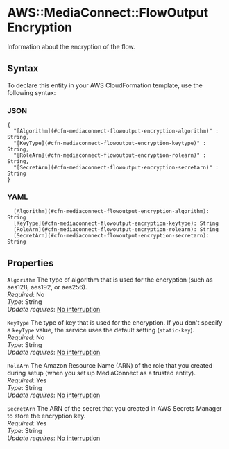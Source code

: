 # AWS::MediaConnect::FlowOutput Encryption<a name="aws-properties-mediaconnect-flowoutput-encryption"></a>

Information about the encryption of the flow\.

## Syntax<a name="aws-properties-mediaconnect-flowoutput-encryption-syntax"></a>

To declare this entity in your AWS CloudFormation template, use the following syntax:

### JSON<a name="aws-properties-mediaconnect-flowoutput-encryption-syntax.json"></a>

```
{
  "[Algorithm](#cfn-mediaconnect-flowoutput-encryption-algorithm)" : String,
  "[KeyType](#cfn-mediaconnect-flowoutput-encryption-keytype)" : String,
  "[RoleArn](#cfn-mediaconnect-flowoutput-encryption-rolearn)" : String,
  "[SecretArn](#cfn-mediaconnect-flowoutput-encryption-secretarn)" : String
}
```

### YAML<a name="aws-properties-mediaconnect-flowoutput-encryption-syntax.yaml"></a>

```
  [Algorithm](#cfn-mediaconnect-flowoutput-encryption-algorithm): String
  [KeyType](#cfn-mediaconnect-flowoutput-encryption-keytype): String
  [RoleArn](#cfn-mediaconnect-flowoutput-encryption-rolearn): String
  [SecretArn](#cfn-mediaconnect-flowoutput-encryption-secretarn): String
```

## Properties<a name="aws-properties-mediaconnect-flowoutput-encryption-properties"></a>

`Algorithm` <a name="cfn-mediaconnect-flowoutput-encryption-algorithm"></a>
The type of algorithm that is used for the encryption \(such as aes128, aes192, or aes256\)\.  
_Required_: No  
_Type_: String  
_Update requires_: [No interruption](https://docs.aws.amazon.com/AWSCloudFormation/latest/UserGuide/using-cfn-updating-stacks-update-behaviors.html#update-no-interrupt)

`KeyType` <a name="cfn-mediaconnect-flowoutput-encryption-keytype"></a>
The type of key that is used for the encryption\. If you don't specify a `keyType` value, the service uses the default setting \(`static-key`\)\.  
_Required_: No  
_Type_: String  
_Update requires_: [No interruption](https://docs.aws.amazon.com/AWSCloudFormation/latest/UserGuide/using-cfn-updating-stacks-update-behaviors.html#update-no-interrupt)

`RoleArn` <a name="cfn-mediaconnect-flowoutput-encryption-rolearn"></a>
The Amazon Resource Name \(ARN\) of the role that you created during setup \(when you set up MediaConnect as a trusted entity\)\.  
_Required_: Yes  
_Type_: String  
_Update requires_: [No interruption](https://docs.aws.amazon.com/AWSCloudFormation/latest/UserGuide/using-cfn-updating-stacks-update-behaviors.html#update-no-interrupt)

`SecretArn` <a name="cfn-mediaconnect-flowoutput-encryption-secretarn"></a>
The ARN of the secret that you created in AWS Secrets Manager to store the encryption key\.  
_Required_: Yes  
_Type_: String  
_Update requires_: [No interruption](https://docs.aws.amazon.com/AWSCloudFormation/latest/UserGuide/using-cfn-updating-stacks-update-behaviors.html#update-no-interrupt)
